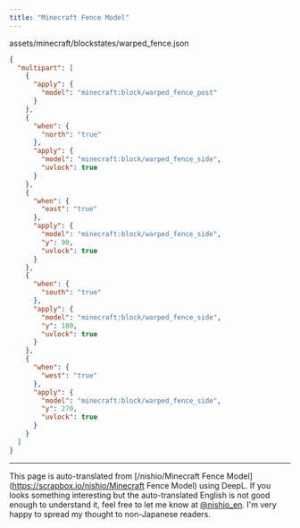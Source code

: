 ```yaml
---
title: "Minecraft Fence Model"
---
```


assets/minecraft/blockstates/warped_fence.json

```json
{
  "multipart": [
    {
      "apply": {
        "model": "minecraft:block/warped_fence_post"
      }
    },
    {
      "when": {
        "north": "true"
      },
      "apply": {
        "model": "minecraft:block/warped_fence_side",
        "uvlock": true
      }
    },
    {
      "when": {
        "east": "true"
      },
      "apply": {
        "model": "minecraft:block/warped_fence_side",
        "y": 90,
        "uvlock": true
      }
    },
    {
      "when": {
        "south": "true"
      },
      "apply": {
        "model": "minecraft:block/warped_fence_side",
        "y": 180,
        "uvlock": true
      }
    },
    {
      "when": {
        "west": "true"
      },
      "apply": {
        "model": "minecraft:block/warped_fence_side",
        "y": 270,
        "uvlock": true
      }
    }
  ]
}
```


---
This page is auto-translated from [/nishio/Minecraft Fence Model](https://scrapbox.io/nishio/Minecraft Fence Model) using DeepL. If you looks something interesting but the auto-translated English is not good enough to understand it, feel free to let me know at [@nishio_en](https://twitter.com/nishio_en). I'm very happy to spread my thought to non-Japanese readers.
